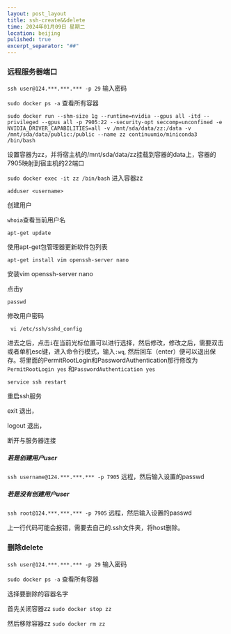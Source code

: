 ```yaml
---
layout: post_layout
title: ssh-create&&delete
time: 2024年01月09日 星期二
location: beijing
pulished: true
excerpt_separator: "##"
---
```

### 远程服务器端口

```ssh user@124.***.***.*** -p 29```
输入密码

```sudo docker ps -a```
查看所有容器


```sudo docker run --shm-size 1g --runtime=nvidia --gpus all -itd --privileged --gpus all -p 7905:22 --security-opt seccomp=unconfined -e NVIDIA_DRIVER_CAPABILITIES=all -v /mnt/sda/data/zz:/data -v /mnt/sda/data/public:/public --name zz continuumio/miniconda3 /bin/bash```


设置容器为zz，并将宿主机的/mnt/sda/data/zz挂载到容器的data上，容器的7905映射到宿主机的22端口

```sudo docker exec -it zz /bin/bash```
进入容器zz

```
adduser <username>
```
创建用户

`whoia`查看当前用户名

 ```apt-get update```
 
使用apt-get包管理器更新软件包列表

```apt-get install vim openssh-server nano```

安装vim openssh-server nano

点击y

`passwd`

修改用户密码

``` vi /etc/ssh/sshd_config```

进去之后，点击`i`在当前光标位置可以进行选择，然后修改，修改之后，需要双击或者单机esc键，进入命令行模式，输入```:wq```,
然后回车（enter）便可以退出保存。将里面的PermitRootLogin和PasswordAuthentication那行修改为```PermitRootLogin yes```
和```PasswordAuthentication yes```

```service ssh restart```

重启ssh服务

exit 退出，

logout 退出，

断开与服务器连接 

##### 若是创建用户user

```ssh username@124.***.***.*** -p 7905```
远程，然后输入设置的passwd

##### 若是没有创建用户user

```ssh root@124.***.***.*** -p 7905```
远程，然后输入设置的passwd

上一行代码可能会报错，需要去自己的.ssh文件夹，将host删除。
### 删除delete

```ssh user@124.***.***.*** -p 29```
输入密码

```sudo docker ps -a```
查看所有容器

选择要删除的容器名字

首先关闭容器zz ```sudo docker stop zz ```

然后移除容器zz ```sudo docker rm zz ```
